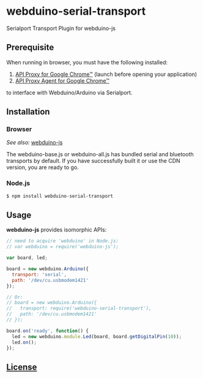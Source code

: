 # webduino-serial-transport
Serialport Transport Plugin for webduino-js

## Prerequisite
When running in browser, you must have the following installed:

1. [API Proxy for Google Chrome™](https://chrome.google.com/webstore/detail/api-proxy-for-google-chro/pddlkidaibpbhpkfbhkbeolbagpmkhhn) (launch before opening your application)
2. [API Proxy Agent for Google Chrome™](https://chrome.google.com/webstore/detail/api-proxy-agent-for-googl/kdhdgaemffmpfmceolgbfpnfiafbjdkp)

to interface with Webduino/Arduino via Serialport.

## Installation
### Browser
_See also:_
[webduino-js](https://github.com/webduinoio/webduino-js)

The webduino-base.js or webduino-all.js has bundled serial and bluetooth transports by default. If you have successfully built it or use the CDN version, you are ready to go.

### Node.js
```sh
$ npm install webduino-serial-transport
```

## Usage
**webduino-js** provides isomorphic APIs:

```javascript
// need to acquire 'webduino' in Node.js:
// var webduino = require('webduino-js');

var board, led;

board = new webduino.Arduino({
  transport: 'serial',
  path: '/dev/cu.usbmodem1421'
});

// Or:
// board = new webduino.Arduino({
//   transport: require('webduino-serial-transport'),
//   path: '/dev/cu.usbmodem1421'
// });

board.on('ready', function() {
  led = new webduino.module.Led(board, board.getDigitalPin(10));
  led.on();
});
```

## [License](LICENSE)